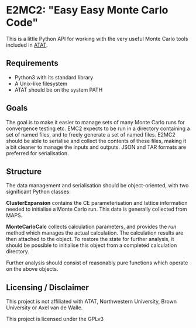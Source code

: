 # E2MC2: "Easy Easy Monte Carlo Code"

This is a little Python API for working with the very useful Monte
Carlo tools included
in
[ATAT](https://www.brown.edu/Departments/Engineering/Labs/avdw/atat/).

## Requirements
- Python3 with its standard library
- A Unix-like filesystem
- ATAT should be on the system PATH

## Goals

The goal is to make it easier to manage sets of many Monte Carlo runs
for convergence testing etc. EMC2 expects to be run in a directory
containing a set of named files, and to freely generate a set of named
files. E2MC2 should be able to serialise and collect the contents of
these files, making it a bit cleaner to manage the inputs and outputs.
JSON and TAR formats are preferred for serialisation.

## Structure

The data management and serialisation should be object-oriented, with
two significant Python classes:

**ClusterExpansion** contains the CE parameterisation and lattice
information needed to initialise a Monte Carlo run. This data is
generally collected from MAPS.

**MonteCarloCalc** collects calculation parameters, and provides the
*run* method which manages the actual calculation. The calculation
results are then attached to the object. To restore the state for
further analysis, it should be possible to initialise this object from
a completed calculation directory.

Further analysis should consist of reasonably pure functions which
operate on the above objects.


## Licensing / Disclaimer

This project is not affiliated with ATAT, Northwestern University,
Brown University or Axel van de Walle.

This project is licensed under the GPLv3
